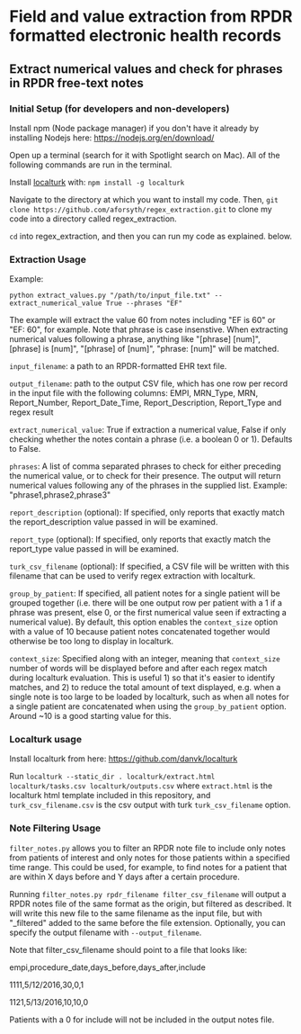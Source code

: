 # Field and value extraction from RPDR formatted electronic health records

## Extract numerical values and check for phrases in RPDR free-text notes

### Initial Setup (for developers and non-developers)

Install npm (Node package manager) if you don't have it already by installing Nodejs here: https://nodejs.org/en/download/

Open up a terminal (search for it with Spotlight search on Mac). All of the following commands are run in the terminal.

Install [localturk](https://github.com/danvk/localturk) with: `npm install -g localturk`

Navigate to the directory at which you want to install my code. Then, `git clone https://github.com/aforsyth/regex_extraction.git` to clone my code into a directory called regex_extraction.

`cd` into regex_extraction, and then you can run my code as explained. below.

### Extraction Usage

Example:

`python extract_values.py "/path/to/input_file.txt" --extract_numerical_value True --phrases "EF"`

The example will extract the value 60 from notes including "EF is 60" or "EF: 60", for example. Note that phrase is case insenstive. When extracting numerical values following a phrase, anything like "[phrase] [num]", [phrase] is [num]", "[phrase] of [num]", "phrase: [num]" will be matched.

`input_filename`: a path to an RPDR-formatted EHR text file.

`output_filename`: path to the output CSV file, which has one row per record in the input file with the following columns: EMPI, MRN_Type, MRN, Report_Number, Report_Date_Time, Report_Description, Report_Type and regex result

`extract_numerical_value`: True if extraction a numerical value, False if only checking whether the notes contain a phrase (i.e. a boolean 0 or 1). Defaults to False.

`phrases`: A list of comma separated phrases to check for either preceding the numerical value, or to check for their presence. The output will return numerical values following
any of the phrases in the supplied list. Example: "phrase1,phrase2,phrase3"

`report_description` (optional): If specified, only reports that exactly match the report_description value passed in will be examined.

`report_type` (optional): If specified, only reports that exactly match the report_type value passed in will be examined.

`turk_csv_filename` (optional): If specified, a CSV file will be written with
this filename that can be used to verify regex extraction with localturk.

`group_by_patient`: If specified, all patient notes for a single patient will be grouped together (i.e. there will be one output row per patient with a 1 if a phrase was present, else 0, or the first numerical value seen if extracting a numerical value). By default, this option enables the `context_size` option with a value of 10 because patient notes concatenated together would otherwise be too long to display in localturk.

`context_size`: Specified along with an integer, meaning that `context_size` number of words will be displayed before and after each regex match during localturk evaluation. This is useful 1) so that it's easier to identify matches, and 2) to reduce the total amount of text displayed, e.g. when a single note is too large to be loaded by localturk, such as when all notes for a single patient are concatenated when using the `group_by_patient` option. Around ~10 is a good starting value for this.

### Localturk usage

Install localturk from here: https://github.com/danvk/localturk

Run `localturk --static_dir . localturk/extract.html localturk/tasks.csv localturk/outputs.csv` where `extract.html` is the localturk html template included in this repository, and `turk_csv_filename.csv` is the csv output with turk `turk_csv_filename` option.

### Note Filtering Usage

`filter_notes.py` allows you to filter an RPDR note file to include only notes from patients of interest and only notes for those patients within a specified time range. This could be used, for example, to find notes for a patient that are within X days before and Y days after a certain procedure.

Running `filter_notes.py rpdr_filename filter_csv_filename` will output a RPDR notes file of the same format as the origin, but filtered as described. It will write this new file to the same filename as the input file, but with "_filtered" added to the same before the file extension. Optionally, you can specify the output filename with `--output_filename`.

Note that filter_csv_filename should point to a file that looks like:

empi,procedure_date,days_before,days_after,include

1111,5/12/2016,30,0,1

1121,5/13/2016,10,10,0

Patients with a 0 for include will not be included in the output notes file.
